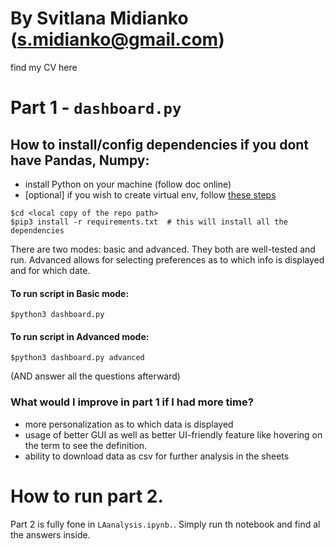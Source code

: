 # By Svitlana Midianko (s.midianko@gmail.com)
find my CV here 
# Part 1 - `dashboard.py`
## How to install/config dependencies if you dont have Pandas, Numpy:
- install Python on your machine (follow doc online)
- [optional] if you wish to create virtual env, follow [these steps](https://sourabhbajaj.com/mac-setup/Python/virtualenv.html)
```
$cd <local copy of the repo path>
$pip3 install -r requirements.txt  # this will install all the dependencies
```
There are two modes: basic and advanced. They both are well-tested and run. Advanced allows for selecting preferences as to which info is displayed and for which date. 
#### To run script in Basic mode:
```
$python3 dashboard.py
```
#### To run script in Advanced mode:
```
$python3 dashboard.py advanced
```
(AND answer all the questions afterward)
### What would I improve in part 1 if I had more time?
- more personalization as to which data is displayed
- usage of better GUI as well as better UI-friendly feature like hovering on the term to see the definition.
- ability to download data as csv for further analysis in the sheets
# How to run part 2.
Part 2 is fully fone in `LAanalysis.ipynb.`. Simply run th notebook and find al the answers inside.
